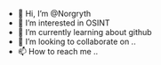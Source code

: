 - 👋 Hi, I’m @Norgryth
- 👀 I’m interested in OSINT
- 🌱 I’m currently learning about github
- 💞️ I’m looking to collaborate on ..
- 📫 How to reach me ..

<!---
Norgryth/Norgryth is a ✨ special ✨ repository because its `README.md` (this file) appears on your GitHub profile.
You can click the Preview link to take a look at your changes.
--->
